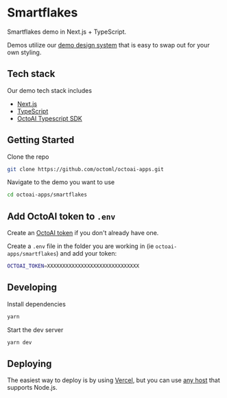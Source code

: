 # Smartflakes

Smartflakes demo in Next.js + TypeScript.

Demos utilize our [demo design system](https://github.com/octoml/demo-design-system) that is easy to swap out for your own styling.

## Tech stack

Our demo tech stack includes

- [Next.js](https://nextjs.org/)
- [TypeScript](https://www.typescriptlang.org/)
- [OctoAI Typescript SDK](https://www.npmjs.com/package/@octoai/client)

## Getting Started

Clone the repo

```bash
git clone https://github.com/octoml/octoai-apps.git

```

Navigate to the demo you want to use

```bash
cd octoai-apps/smartflakes
```

## Add OctoAI token to `.env`

Create an [OctoAI token](https://octo.ai/docs/getting-started/how-to-create-an-octoai-access-token) if you don't already have one.

Create a `.env` file in the folder you are working in (ie `octoai-apps/smartflakes`) and add your token:

```bash
OCTOAI_TOKEN=XXXXXXXXXXXXXXXXXXXXXXXXXXXXXX
```

## Developing

Install dependencies

```bash
yarn
```

Start the dev server

```bash
yarn dev
```

## Deploying

The easiest way to deploy is by using [Vercel](https://vercel.com/docs/frameworks/nextjs), but you can use [any host](https://nextjs.org/docs/app/building-your-application/deploying#self-hosting) that supports Node.js.
